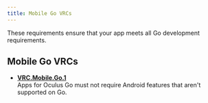 ```yaml
---
title: Mobile Go VRCs
---
```

These requirements ensure that your app meets all Go development requirements.

## Mobile Go VRCs

* **[VRC.Mobile.Go.1](/distribute/latest/concepts/vrc-mobile-go-1/)**  
Apps for Oculus Go must not require Android features that aren't supported on Go.
